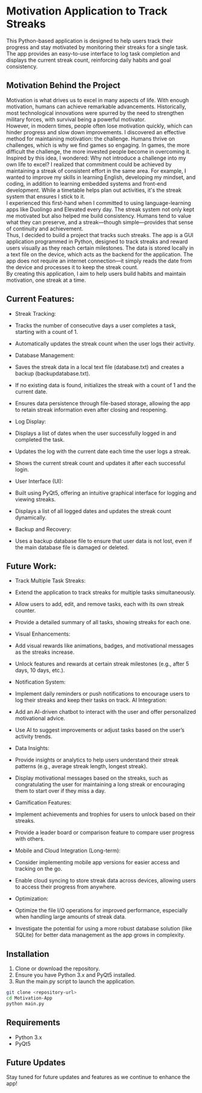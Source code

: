 # Motivation Application to Track Streaks

This Python-based application is designed to help users track their progress and stay motivated by monitoring their streaks for a single task. The app provides an easy-to-use interface to log task completion and displays the current streak count, reinforcing daily habits and goal consistency.

## Motivation Behind the Project

Motivation is what drives us to excel in many aspects of life. With enough motivation, humans can achieve remarkable advancements. Historically, most technological innovations were spurred by the need to strengthen military forces, with survival being a powerful motivator.
<br>
However, in modern times, people often lose motivation quickly, which can hinder progress and slow down improvements. I discovered an effective method for maintaining motivation: the challenge. Humans thrive on challenges, which is why we find games so engaging. In games, the more difficult the challenge, the more invested people become in overcoming it.
<br>
Inspired by this idea, I wondered: Why not introduce a challenge into my own life to excel? I realized that commitment could be achieved by maintaining a streak of consistent effort in the same area. For example, I wanted to improve my skills in learning English, developing my mindset, and coding, in addition to learning embedded systems and front-end development. While a timetable helps plan out activities, it's the streak system that ensures I stick to it.
<br>
I experienced this first-hand when I committed to using language-learning apps like Duolingo and Elevated every day. The streak system not only kept me motivated but also helped me build consistency. Humans tend to value what they can preserve, and a streak—though simple—provides that sense of continuity and achievement.
<br>
Thus, I decided to build a project that tracks such streaks. The app is a GUI application programmed in Python, designed to track streaks and reward users visually as they reach certain milestones. The data is stored locally in a text file on the device, which acts as the backend for the application. The app does not require an internet connection—it simply reads the date from the device and processes it to keep the streak count.
<br>
By creating this application, I aim to help users build habits and maintain motivation, one streak at a time.
<br>

## Current Features:


- Streak Tracking:

- Tracks the number of consecutive days a user completes a task, starting with a count of 1.
- Automatically updates the streak count when the user logs their activity.

- Database Management:

- Saves the streak data in a local text file (database.txt) and creates a backup (backupdatabase.txt).
- If no existing data is found, initializes the streak with a count of 1 and the current date.
- Ensures data persistence through file-based storage, allowing the app to retain streak information even after closing and reopening.

- Log Display:

- Displays a list of dates when the user successfully logged in and completed the task.
- Updates the log with the current date each time the user logs a streak.
- Shows the current streak count and updates it after each successful login.

- User Interface (UI):

- Built using PyQt5, offering an intuitive graphical interface for logging and viewing streaks.
- Displays a list of all logged dates and updates the streak count dynamically.

- Backup and Recovery:

- Uses a backup database file to ensure that user data is not lost, even if the main database file is damaged or deleted.

## Future Work:
- Track Multiple Task Streaks:
- Extend the application to track streaks for multiple tasks simultaneously.
- Allow users to add, edit, and remove tasks, each with its own streak counter.
- Provide a detailed summary of all tasks, showing streaks for each one.

- Visual Enhancements:
- Add visual rewards like animations, badges, and motivational messages as the streaks increase.
- Unlock features and rewards at certain streak milestones (e.g., after 5 days, 10 days, etc.).

- Notification System:

- Implement daily reminders or push notifications to encourage users to log their streaks and keep their tasks on track.
AI Integration:

- Add an AI-driven chatbot to interact with the user and offer personalized motivational advice.
- Use AI to suggest improvements or adjust tasks based on the user’s activity trends.

- Data Insights:

- Provide insights or analytics to help users understand their streak patterns (e.g., average streak length, longest streak).
- Display motivational messages based on the streaks, such as congratulating the user for maintaining a long streak or encouraging them to start over if they miss a day.

- Gamification Features:

- Implement achievements and trophies for users to unlock based on their streaks.
- Provide a leader board or comparison feature to compare user progress with others.

- Mobile and Cloud Integration (Long-term):

- Consider implementing mobile app versions for easier access and tracking on the go.
- Enable cloud syncing to store streak data across devices, allowing users to access their progress from anywhere.

- Optimization:

- Optimize the file I/O operations for improved performance, especially when handling large amounts of streak data.
- Investigate the potential for using a more robust database solution (like SQLite) for better data management as the app grows in complexity.


## Installation

1. Clone or download the repository.
2. Ensure you have Python 3.x and PyQt5 installed.
3. Run the main.py script to launch the application.

```bash
git clone <repository-url>
cd Motivation-App
python main.py
```
## Requirements
- Python 3.x
- PyQt5
## Future Updates
Stay tuned for future updates and features as we continue to enhance the app!


<!-- ## Project:

Motivation is what drive us to excel in many thing. With enough motivation, mankind can achieve stunning development in many aspects of life. 
Most of technological advancement was done due to need to strengthen military forces as survival is best motivation. 
Nowadays, people often lose motivation quickly making improvements slow down. I discovered another way of keeping this motivation high. Humans love challenges. This is found often in games which is about tasks that you are assigned to do with a challenges. The harder the challenge is, the more engaged are the people who play this game. Therefore, why can't I introduce a challenge to myself to excel ?
I found that commitment can be achieved by making streak of working days on same topic for instance, I want to learn English , improve my mindset and learn coding in addition to learning fields like Embedded System and Front-end development. Time table is great idea but what will help me stick to this time table ? Only streak system will do. I found that when I committed myself to learning English using Duolingo and use Elevated app day by day. Humans love to preserve things what if these things was a streak, meaningless but help achieve high level skills. So, I decided to work on project which is an GUI Application programmed using Python which track streak and give visual reward as streak reach certain numbers. Data will be saved in txt file locally in the device which will act as backend to this project. No internet connection is need just read date from device and save it in txt file and process it. -->
